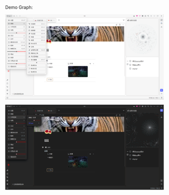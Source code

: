 Demo Graph:

![](assets/Pasted%20image%2020231216031348.png)

![](assets/Pasted%20image%2020231216031450.png)